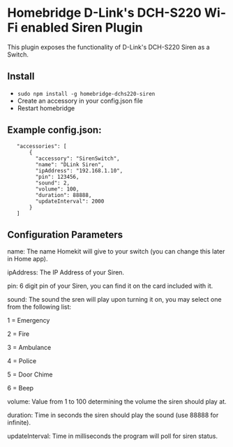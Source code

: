 
# Homebridge D-Link's DCH-S220 Wi-Fi enabled Siren Plugin

This plugin exposes the functionality of D-Link's DCH-S220 Siren as a Switch.

## Install

 * ```sudo npm install -g homebridge-dchs220-siren```
* Create an accessory in your config.json file
* Restart homebridge

## Example config.json:

 ```
    "accessories": [
        {
          "accessory": "SirenSwitch",
          "name": "DLink Siren",
          "ipAddress": "192.168.1.10",
          "pin": 123456,
          "sound": 2,
          "volume": 100,
          "duration": 88888,
          "updateInterval": 2000
        }
    ]

```



## Configuration Parameters
name: The name Homekit will give to your switch (you can change this later in Home app).

ipAddress: The IP Address of your Siren.

pin: 6 digit pin of your Siren, you can find it on the card included with it.

sound: The sound the sren will play upon turning it on, you may select one from the following list:

1 = Emergency

2 = Fire

3 = Ambulance

4 = Police

5 = Door Chime

6 = Beep

volume: Value from 1 to 100 determining the volume the siren should play at.

duration: Time in seconds the siren should play the sound (use 88888 for infinite).

updateInterval: Time in milliseconds the program will poll for siren status.
